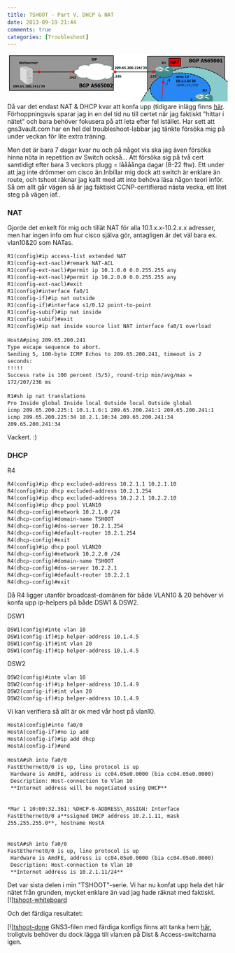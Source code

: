 ```yaml
---
title: TSHOOT - Part V, DHCP & NAT
date: 2013-09-19 21:44
comments: true
categories: [Troubleshoot]
---
```

![bgp-internet](/assets/images/2013/09/bgp-internet1.png)
Då var det endast NAT & DHCP kvar att konfa upp (tidigare inlägg finns [här](http://www.jonascollen.se/posts/troubleshooting/). Förhoppningsvis sparar jag in en del tid nu till certet när jag faktiskt "hittar i nätet" och bara behöver fokusera på att leta efter fel istället. Har sett att gns3vault.com har en hel del troubleshoot-labbar jag tänkte försöka mig på under veckan för lite extra träning. 

Men det är bara 7 dagar kvar nu och på något vis ska jag även försöka hinna nöta in repetition av Switch också... Att försöka sig på två cert samtidigt efter bara 3 veckors plugg = låååånga dagar (8-22 ftw). Ett under att jag inte drömmer om cisco än.Inbillar mig dock att switch är enklare än route, och tshoot räknar jag kallt med att inte behöva läsa någon teori inför. Så om allt går vägen så är jag faktiskt CCNP-certifierad nästa vecka, ett litet steg på vägen iaf..

### NAT

Gjorde det enkelt för mig och tillät NAT för alla 10.1.x.x-10.2.x.x adresser, men har ingen info om hur cisco själva gör, antagligen är det väl bara ex. vlan10&20 som NATas.

```
R1(config)#ip access-list extended NAT
R1(config-ext-nacl)#remark NAT-ACL
R1(config-ext-nacl)#permit ip 10.1.0.0 0.0.255.255 any
R1(config-ext-nacl)#permit ip 10.2.0.0 0.0.255.255 any
R1(config-ext-nacl)#exit
R1(config)#interface fa0/1
R1(config-if)#ip nat outside
R1(config-if)#interface s1/0.12 point-to-point
R1(config-subif)#ip nat inside
R1(config-subif)#exit
R1(config)#ip nat inside source list NAT interface fa0/1 overload

HostA#ping 209.65.200.241
Type escape sequence to abort.
Sending 5, 100-byte ICMP Echos to 209.65.200.241, timeout is 2 seconds:
!!!!!
Success rate is 100 percent (5/5), round-trip min/avg/max = 172/207/236 ms

R1#sh ip nat translations
Pro Inside global Inside local Outside local Outside global
icmp 209.65.200.225:1 10.1.1.6:1 209.65.200.241:1 209.65.200.241:1
icmp 209.65.200.225:34 10.2.1.10:34 209.65.200.241:34 209.65.200.241:34
```
Vackert. :)

### DHCP

R4
```
R4(config)#ip dhcp excluded-address 10.2.1.1 10.2.1.10
R4(config)#ip dhcp excluded-address 10.2.1.254
R4(config)#ip dhcp excluded-address 10.2.2.1 10.2.2.10
R4(config)#ip dhcp pool VLAN10
R4(dhcp-config)#network 10.2.1.0 /24
R4(dhcp-config)#domain-name TSHOOT
R4(dhcp-config)#dns-server 10.2.1.254
R4(dhcp-config)#default-router 10.2.1.254
R4(dhcp-config)#exit
R4(config)#ip dhcp pool VLAN20
R4(dhcp-config)#network 10.2.2.0 /24
R4(dhcp-config)#domain-name TSHOOT
R4(dhcp-config)#dns-server 10.2.2.1
R4(dhcp-config)#default-router 10.2.2.1
R4(dhcp-config)#exit
```

Då R4 ligger utanför broadcast-domänen för både VLAN10 & 20 behöver vi konfa upp ip-helpers på både DSW1 & DSW2. 

DSW1
```
DSW1(config)#inte vlan 10
DSW1(config-if)#ip helper-address 10.1.4.5
DSW1(config-if)#int vlan 20
DSW1(config-if)#ip helper-address 10.1.4.5
```
DSW2
```
DSW2(config)#inte vlan 10
DSW2(config-if)#ip helper-address 10.1.4.9
DSW2(config-if)#int vlan 20
DSW2(config-if)#ip helper-address 10.1.4.9
```
Vi kan verifiera så allt är ok med vår host på vlan10.
```
HostA(config)#inte fa0/0
HostA(config-if)#no ip add
HostA(config-if)#ip add dhcp
HostA(config-if)#end

HostA#sh inte fa0/0
FastEthernet0/0 is up, line protocol is up
 Hardware is AmdFE, address is cc04.05e0.0000 (bia cc04.05e0.0000)
 Description: Host-connection to Vlan 10
 **Internet address will be negotiated using DHCP**

 
*Mar 1 10:00:32.361: %DHCP-6-ADDRESS\_ASSIGN: Interface FastEthernet0/0 a**ssigned DHCP address 10.2.1.11, mask 255.255.255.0**, hostname HostA


HostA#sh inte fa0/0
FastEthernet0/0 is up, line protocol is up
 Hardware is AmdFE, address is cc04.05e0.0000 (bia cc04.05e0.0000)
 Description: Host-connection to Vlan 10
 **Internet address is 10.2.1.11/24**
```
Det var sista delen i min "TSHOOT"-serie. Vi har nu konfat upp hela det här nätet från grunden, mycket enklare än vad jag hade räknat med faktiskt. 
[!][tshoot-whiteboard](/assets/images/2013/09/tshoot-whiteboard.jpg)

Och det färdiga resultatet: 

[!][tshoot-done](/assets/images/2013/09/tshoot-done1.png)
GNS3-filen med färdiga konfigs finns att tanka hem [här](https://dl.dropboxusercontent.com/u/47263262/roadtoccie-tshoot.zip), troligtvis behöver du dock lägga till vlan:en på Dist & Access-switcharna igen.

